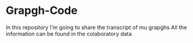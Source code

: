 # Grapgh-Code
In this repository I'm going to share the transcript of mu grapghs
 All the information can be found in the colaboratory data
